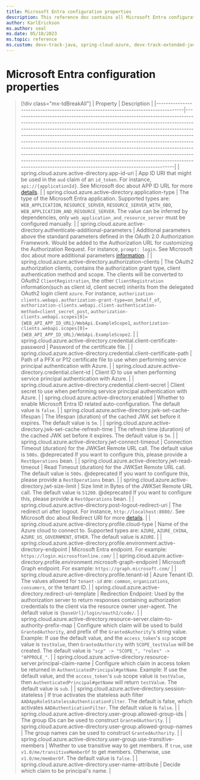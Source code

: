 ```yaml
---
title: Microsoft Entra configuration properties
description: This reference doc contains all Microsoft Entra configuration properties.
author: KarlErickson
ms.author: seal
ms.date: 05/10/2023
ms.topic: reference
ms.custom: devx-track-java, spring-cloud-azure, devx-track-extended-java
---
```


# Microsoft Entra configuration properties

> [!div class="mx-tdBreakAll"]
> | Property                                                                          | Description                                                                                                                                                                                                                                                                                                                                                                                                                                                                                                                                                                                                                                                       |
> |-----------------------------------------------------------------------------------|-------------------------------------------------------------------------------------------------------------------------------------------------------------------------------------------------------------------------------------------------------------------------------------------------------------------------------------------------------------------------------------------------------------------------------------------------------------------------------------------------------------------------------------------------------------------------------------------------------------------------------------------------------------------|
> | spring.cloud.azure.active-directory.app-id-uri                                    | App ID URI that might be used in the `aud` claim of an `id_token`. For instance, `api://{applicationId}`. See Microsoft doc about APP ID URL for more [details](/azure/active-directory/develop/security-best-practices-for-app-registration#application-id-uri).                                                                                                                                                                                                                                                                                                                                                                                                 |
> | spring.cloud.azure.active-directory.application-type                              | The type of the Microsoft Entra application. Supported types are: `WEB_APPLICATION`, `RESOURCE_SERVER`, `RESOURCE_SERVER_WITH_OBO`, `WEB_APPLICATION_AND_RESOURCE_SERVER`. The value can be inferred by dependencies, only `web_application_and_resource_server` must be configured manually.                                                                                                                                                                                                                                                                                                                                                                     |
> | spring.cloud.azure.active-directory.authenticate-additional-parameters            | Additional parameters above the standard parameters defined in the OAuth 2.0 Authorization Framework. Would be added to the Authorization URL for customizing the Authorization Request. For instance, `prompt: login`. See Microsoft doc about more additional parameters [information](/azure/active-directory/develop/v2-oauth2-auth-code-flow#request-an-authorization-code).                                                                                                                                                                                                                                                                                 |
> | spring.cloud.azure.active-directory.authorization-clients                         | The OAuth2 authorization clients, contains the authorization grant type, client authentication method and scope. The clients will be converted to OAuth2 `ClientRegistration`, the other `ClientRegistration` information(such as client id, client secret) inherits from the delegated OAuth2 login client `azure`. For instance, `authorization-clients.webapi.authorization-grant-type=on_behalf_of`, `authorization-clients.webapi.client-authentication-method=client_secret_post`, `authorization-clients.webapi.scopes[0]={WEB_API_APP_ID_URL}/WebApi.ExampleScope1`, `authorization-clients.webapi.scopes[0]={WEB_API_APP_ID_URL}/WebApi.ExampleScope2`.  |
> | spring.cloud.azure.active-directory.credential.client-certificate-password        | Password of the certificate file.                                                                                                                                                                                                                                                                                                                                                                                                                                                                                                                                                                                                                                 |
> | spring.cloud.azure.active-directory.credential.client-certificate-path            | Path of a PFX or P12 certificate file to use when performing service principal authentication with Azure.                                                                                                                                                                                                                                                                                                                                                                                                                                                                                                                                                         |
> | spring.cloud.azure.active-directory.credential.client-id                          | Client ID to use when performing service principal authentication with Azure.                                                                                                                                                                                                                                                                                                                                                                                                                                                                                                                                                                                     |
> | spring.cloud.azure.active-directory.credential.client-secret                      | Client secret to use when performing service principal authentication with Azure.                                                                                                                                                                                                                                                                                                                                                                                                                                                                                                                                                                                 |
> | spring.cloud.azure.active-directory.enabled                                       | Whether to enable Microsoft Entra ID related auto-configuration. The default value is `false`.                                                                                                                                                                                                                                                                                                                                                                                                                                                                                                                                                                    |
> | spring.cloud.azure.active-directory.jwk-set-cache-lifespan                        | The lifespan (duration) of the cached JWK set before it expires. The default value is `5m`.                                                                                                                                                                                                                                                                                                                                                                                                                                                                                                                                                                       |
> | spring.cloud.azure.active-directory.jwk-set-cache-refresh-time                    | The refresh time (duration) of the cached JWK set before it expires. The default value is `5m`.                                                                                                                                                                                                                                                                                                                                                                                                                                                                                                                                                                   |
> | spring.cloud.azure.active-directory.jwt-connect-timeout                           | Connection Timeout (duration) for the JWKSet Remote URL call. The default value is `500s`. @deprecated If you want to configure this, please provide a `RestOperations` bean.                                                                                                                                                                                                                                                                                                                                                                                                                                                                                     |
> | spring.cloud.azure.active-directory.jwt-read-timeout                              | Read Timeout (duration) for the JWKSet Remote URL call. The default value is `500s`. @deprecated If you want to configure this, please provide a `RestOperations` bean.                                                                                                                                                                                                                                                                                                                                                                                                                                                                                           |
> | spring.cloud.azure.active-directory.jwt-size-limit                                | Size limit in Bytes of the JWKSet Remote URL call. The default value is `51200`. @deprecated If you want to configure this, please provide a `RestOperations` bean.                                                                                                                                                                                                                                                                                                                                                                                                                                                                                               |
> | spring.cloud.azure.active-directory.post-logout-redirect-uri                      | The redirect uri after logout. For instance, `http://localhost:8080/`. See Microsoft doc about Redirect URI for more [details](/azure/active-directory/develop/security-best-practices-for-app-registration#redirect-uri).                                                                                                                                                                                                                                                                                                                                                                                                                                        |
> | spring.cloud.azure.active-directory.profile.cloud-type                            | Name of the Azure cloud to connect to. Supported types are: `AZURE`, `AZURE_CHINA`, `AZURE_US_GOVERNMENT`, `OTHER`. The default value is `AZURE`.                                                                                                                                                                                                                                                                                                                                                                                                                                                                                                                 |
> | spring.cloud.azure.active-directory.profile.environment.active-directory-endpoint | Microsoft Entra endpoint. For example: `https://login.microsoftonline.com/`                                                                                                                                                                                                                                                                                                                                                                                                                                                                                                                                                                                       |
> | spring.cloud.azure.active-directory.profile.environment.microsoft-graph-endpoint  | Microsoft Graph endpoint. For example: `https://graph.microsoft.com/`                                                                                                                                                                                                                                                                                                                                                                                                                                                                                                                                                                                             |
> | spring.cloud.azure.active-directory.profile.tenant-id                             | Azure Tenant ID. The values allowed for `tenant-id` are: `common`, `organizations`, `consumers`, or the tenant ID.                                                                                                                                                                                                                                                                                                                                                                                                                                                                                                                                                |
> | spring.cloud.azure.active-directory.redirect-uri-template                         | Redirection Endpoint: Used by the authorization server to return responses containing authorization credentials to the client via the resource owner user-agent. The default value is `{baseUrl}/login/oauth2/code/`.                                                                                                                                                                                                                                                                                                                                                                                                                                             |
> | spring.cloud.azure.active-directory.resource-server.claim-to-authority-prefix-map | Configure which claim will be used to build `GrantedAuthority`, and prefix of the `GrantedAuthority`'s string value. Example: If use the default value, and the `access_token`'s `scp` scope value is `testValue`, then `GrantedAuthority` with `SCOPE_testValue` will be created. The default value is `"scp" -> "SCOPE_", "roles" -> "APPROLE_"`.                                                                                                                                                                                                                                                                                                               |
> | spring.cloud.azure.active-directory.resource-server.principal-claim-name          | Configure which claim in access token be returned in `AuthenticatedPrincipal#getName`. Example: If use the default value, and the `access_token`'s `sub` scope value is `testValue`, then `AuthenticatedPrincipal#getName` will return `testValue`. The default value is `sub`.                                                                                                                                                                                                                                                                                                                                                                                   |
> | spring.cloud.azure.active-directory.session-stateless                             | If true activates the stateless auth filter `AADAppRoleStatelessAuthenticationFilter`. The default is false, which activates `AADAuthenticationFilter`. The default value is `false`.                                                                                                                                                                                                                                                                                                                                                                                                                                                                             |
> | spring.cloud.azure.active-directory.user-group.allowed-group-ids                  | The group IDs can be used to construct `GrantedAuthority`.                                                                                                                                                                                                                                                                                                                                                                                                                                                                                                                                                                                                        |
> | spring.cloud.azure.active-directory.user-group.allowed-group-names                | The group names can be used to construct `GrantedAuthority`.                                                                                                                                                                                                                                                                                                                                                                                                                                                                                                                                                                                                      |
> | spring.cloud.azure.active-directory.user-group.use-transitive-members             | Whether to use transitive way to get members. If `true`, use `v1.0/me/transitiveMemberOf` to get members. Otherwise, use `v1.0/me/memberOf`. The default value is `false`.                                                                                                                                                                                                                                                                                                                                                                                                                                                                                        |
> | spring.cloud.azure.active-directory.user-name-attribute                           | Decide which claim to be principal's name.                                                                                                                                                                                                                                                                                                                                                                                                                                                                                                                                                                                                                        |
